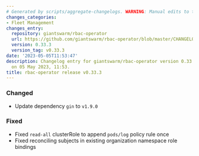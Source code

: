 ```yaml
---
# Generated by scripts/aggregate-changelogs. WARNING: Manual edits to this files will be overwritten.
changes_categories:
- Fleet Management
changes_entry:
  repository: giantswarm/rbac-operator
  url: https://github.com/giantswarm/rbac-operator/blob/master/CHANGELOG.md#0333---2023-05-05
  version: 0.33.3
  version_tag: v0.33.3
date: '2023-05-05T11:53:47'
description: Changelog entry for giantswarm/rbac-operator version 0.33.3, published
  on 05 May 2023, 11:53.
title: rbac-operator release v0.33.3
---
```


### Changed
- Update dependency `gin` to `v1.9.0`
### Fixed
- Fixed `read-all` clusterRole to append `pods/log` policy rule once
- Fixed reconciling subjects in existing organization namespace role bindings
